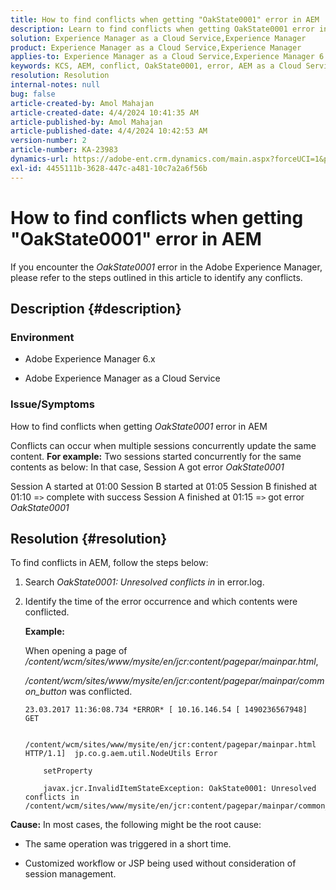 ```yaml
---
title: How to find conflicts when getting "OakState0001" error in AEM
description: Learn to find conflicts when getting OakState0001 error in Adobe Experience Manager.
solution: Experience Manager as a Cloud Service,Experience Manager
product: Experience Manager as a Cloud Service,Experience Manager
applies-to: Experience Manager as a Cloud Service,Experience Manager 6.5
keywords: KCS, AEM, conflict, OakState0001, error, AEM as a Cloud Service
resolution: Resolution
internal-notes: null
bug: false
article-created-by: Amol Mahajan
article-created-date: 4/4/2024 10:41:35 AM
article-published-by: Amol Mahajan
article-published-date: 4/4/2024 10:42:53 AM
version-number: 2
article-number: KA-23983
dynamics-url: https://adobe-ent.crm.dynamics.com/main.aspx?forceUCI=1&pagetype=entityrecord&etn=knowledgearticle&id=4af493e6-6ff2-ee11-904c-6045bd006268
exl-id: 4455111b-3628-447c-a481-10c7a2a6f56b
---
```

# How to find conflicts when getting "OakState0001" error in AEM


If you encounter the *OakState0001* error in the Adobe Experience Manager, please refer to the steps outlined in this article to identify any conflicts.

## Description {#description}


### <b>Environment</b>

- Adobe Experience Manager 6.x


- Adobe Experience Manager as a Cloud Service




### <b>Issue/Symptoms</b>

How to find conflicts when getting *OakState0001* error in AEM

Conflicts can occur when multiple sessions concurrently update the same content.
<b>For example:</b>
Two sessions started concurrently for the same contents as below:
 In that case, Session A got error *OakState0001*

Session A started at 01:00
 Session B started at 01:05
 Session B finished at 01:10 =`>`  complete with success
 Session A finished at 01:15 =`>`  got error *OakState0001*


## Resolution {#resolution}


To find conflicts in AEM, follow the steps below:

1. Search *OakState0001: Unresolved conflicts in* in error.log.


2. Identify the time of the error occurrence and which contents were conflicted.

    <b>Example:</b>

    

    When opening a page of */content/wcm/sites/www/mysite/en/jcr:content/pagepar/mainpar.html*,

    

    */content/wcm/sites/www/mysite/en/jcr:content/pagepar/mainpar/common_button* was conflicted.


    ```
    23.03.2017 11:36:08.734 *ERROR* [ 10.16.146.54 [ 1490236567948]  GET
    
        /content/wcm/sites/www/mysite/en/jcr:content/pagepar/mainpar.html HTTP/1.1]  jp.co.g.aem.util.NodeUtils Error
    
        setProperty
    
        javax.jcr.InvalidItemStateException: OakState0001: Unresolved conflicts in /content/wcm/sites/www/mysite/en/jcr:content/pagepar/mainpar/common_button
    ```



<b>Cause:</b>
In most cases, the following might be the root cause:

- The same operation was triggered in a short time.


- Customized workflow or JSP being used without consideration of session management.
